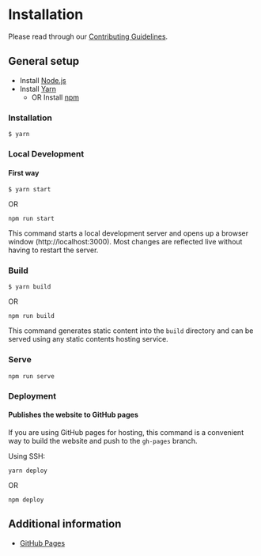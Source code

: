 # Installation

Please read through our [Contributing Guidelines](CONTRIBUTING.md).

## General setup

- Install [Node.js](https://nodejs.org)
- Install [Yarn](https://yarnpkg.com)
  - OR Install [npm](https://www.npmjs.com)

### Installation

```
$ yarn
```

### Local Development

#### First way

```
$ yarn start
```

OR

```
npm run start
```

This command starts a local development server and opens up a browser window (http://localhost:3000). Most changes are reflected live without having to restart the server.

### Build

```
$ yarn build
```

OR

```
npm run build
```

This command generates static content into the `build` directory and can be served using any static contents hosting service.

### Serve

```
npm run serve
```

### Deployment

#### Publishes the website to GitHub pages

If you are using GitHub pages for hosting, this command is a convenient way to build the website and push to the `gh-pages` branch.

Using SSH:

```
yarn deploy
```

OR

```
npm deploy
```

## Additional information

- [GitHub Pages](https://docs.github.com/en/pages/getting-started-with-github-pages/about-github-pages)
